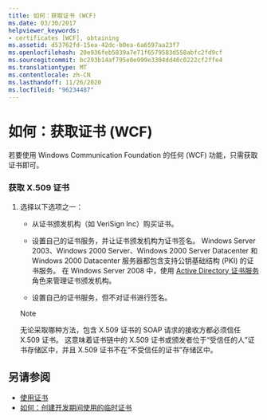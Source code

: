 ```yaml
---
title: 如何：获取证书 (WCF)
ms.date: 03/30/2017
helpviewer_keywords:
- certificates [WCF], obtaining
ms.assetid: d53762fd-15ea-42dc-b0ea-6a6597aa23f7
ms.openlocfilehash: 20e936feb5839a7e71f6579583d558abfc2fd9cf
ms.sourcegitcommit: bc293b14af795e0e999e3304dd40c0222cf2ffe4
ms.translationtype: MT
ms.contentlocale: zh-CN
ms.lasthandoff: 11/26/2020
ms.locfileid: "96234487"
---
```

# <a name="how-to-obtain-a-certificate-wcf"></a>如何：获取证书 (WCF)

若要使用 Windows Communication Foundation 的任何 (WCF) 功能，只需获取证书即可。  
  
### <a name="to-obtain-an-x509-certificate"></a>获取 X.509 证书  
  
1. 选择以下选项之一：  
  
    - 从证书颁发机构（如 VeriSign Inc）购买证书。  
  
    - 设置自己的证书服务，并让证书颁发机构为证书签名。 Windows Server 2003、Windows 2000 Server、Windows 2000 Server Datacenter 和 Windows 2000 Datacenter 服务器都包含支持公钥基础结构 (PKI) 的证书服务。 在 Windows Server 2008 中，使用 [Active Directory 证书服务](/previous-versions/windows/it-pro/windows-server-2008-R2-and-2008/cc731564(v=ws.10)) 角色来管理证书颁发机构。  
  
    - 设置自己的证书服务，但不对证书进行签名。  
  
    > [!NOTE]
    > 无论采取哪种方法，包含 X.509 证书的 SOAP 请求的接收方都必须信任 X.509 证书。 这意味着证书链中的 X.509 证书或颁发者位于“受信任的人”证书存储区中，并且 X.509 证书不在“不受信任的证书”存储区中。  
  
## <a name="see-also"></a>另请参阅

- [使用证书](working-with-certificates.md)
- [如何：创建开发期间使用的临时证书](how-to-create-temporary-certificates-for-use-during-development.md)
